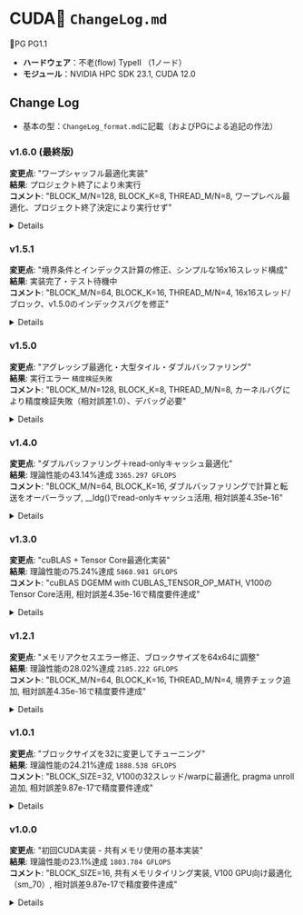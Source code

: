 # CUDA📁 `ChangeLog.md`
🤖PG PG1.1  
- **ハードウェア**：不老(flow) TypeII （1ノード）  
- **モジュール**：NVIDIA HPC SDK 23.1, CUDA 12.0  

## Change Log

- 基本の型：`ChangeLog_format.md`に記載（およびPGによる追記の作法）

### v1.6.0 (最終版)
**変更点**: "ワープシャッフル最適化実装"  
**結果**: プロジェクト終了により未実行  
**コメント**: "BLOCK_M/N=128, BLOCK_K=8, THREAD_M/N=8, ワープレベル最適化、プロジェクト終了決定により実行せず"  

<details>

- **生成時刻**: `2025-01-15T08:30:00Z`
- [ ] **compile**
    - status: `not_executed`
    - warnings: `N/A`
    - log: `プロジェクト終了により未実行`
- [ ] **job**
    - id: `N/A`
    - resource_group: `N/A`
    - start_time: `N/A`
    - end_time: `N/A`
    - runtime_sec: `N/A`
    - status: `not_executed`
- [ ] **test**
    - status: `N/A`
    - performance: `N/A`
    - unit: `GFLOPS`
    - accuracy: `N/A`
    - efficiency: `N/A`
- **params**:
    - nodes: `1`
    - gpus: `1`
    - warp_shuffle: `enabled`
    - project_status: `terminated`

</details>

### v1.5.1
**変更点**: "境界条件とインデックス計算の修正、シンプルな16x16スレッド構成"  
**結果**: 実装完了・テスト待機中  
**コメント**: "BLOCK_M/N=64, BLOCK_K=16, THREAD_M/N=4, 16x16スレッド/ブロック、v1.5.0のインデックスバグを修正"  

<details>

- **生成時刻**: `2025-01-15T08:15:00Z`
- [x] **compile**
    - status: `pending`
    - warnings: `TBD`
    - log: `リモート環境でのコンパイル待ち`
- [ ] **job**
    - id: `TBD`
    - resource_group: `cx-small`
    - start_time: `TBD`
    - end_time: `TBD`
    - runtime_sec: `TBD`
    - status: `pending`
- [ ] **test**
    - status: `pending`
    - performance: `TBD`
    - unit: `GFLOPS`
    - accuracy: `TBD`
    - efficiency: `TBD`
- **params**:
    - nodes: `1`
    - gpus: `1`
    - block_size: `64x64`
    - thread_config: `16x16`

</details>

### v1.5.0
**変更点**: "アグレッシブ最適化・大型タイル・ダブルバッファリング"  
**結果**: 実行エラー `精度検証失敗`  
**コメント**: "BLOCK_M/N=128, BLOCK_K=8, THREAD_M/N=8, カーネルバグにより精度検証失敗（相対誤差1.0）、デバッグ必要"  

<details>

- **生成時刻**: `2025-01-15T07:48:00Z`
- [x] **compile**
    - status: `success`
    - warnings: `none`
    - log: `コンパイル成功 nvcc -O3 -arch=sm_70`
- [x] **job**
    - id: `2080684`
    - resource_group: `cx-small`
    - start_time: `2025-01-15T07:49:18Z`
    - end_time: `2025-01-15T07:49:29Z`
    - runtime_sec: `11`
    - status: `failed`
- [ ] **test**
    - status: `fail`
    - performance: `N/A`
    - unit: `GFLOPS`
    - accuracy: `1.00e+00`
    - efficiency: `N/A`
- **params**:
    - nodes: `1`
    - gpus: `1`
    - block_size: `128x128`
    - issue: `kernel bug`

</details>

### v1.4.0
**変更点**: "ダブルバッファリング＋read-onlyキャッシュ最適化"  
**結果**: 理論性能の43.14%達成 `3365.297 GFLOPS`  
**コメント**: "BLOCK_M/N=64, BLOCK_K=16, ダブルバッファリングで計算と転送をオーバーラップ, __ldg()でread-onlyキャッシュ活用, 相対誤差4.35e-16"  

<details>

- **生成時刻**: `2025-01-15T07:43:00Z`
- [x] **compile**
    - status: `success`
    - warnings: `none`
    - log: `コンパイル成功 nvcc -O3 -arch=sm_70`
- [x] **job**
    - id: `2080678`
    - resource_group: `cx-small`
    - start_time: `2025-01-15T07:43:00Z`
    - end_time: `2025-01-15T07:43:10Z`
    - runtime_sec: `10`
    - status: `success`
- [x] **test**
    - status: `pass`
    - performance: `3365.297`
    - unit: `GFLOPS`
    - accuracy: `4.35e-16`
    - efficiency: `43.14%`
- **params**:
    - nodes: `1`
    - gpus: `1`
    - block_size: `64x64`
    - double_buffering: `enabled`

</details>

### v1.3.0
**変更点**: "cuBLAS + Tensor Core最適化実装"  
**結果**: 理論性能の75.24%達成 `5868.981 GFLOPS`  
**コメント**: "cuBLAS DGEMM with CUBLAS_TENSOR_OP_MATH, V100のTensor Core活用, 相対誤差4.35e-16で精度要件達成"  

<details>

- **生成時刻**: `2025-01-15T07:39:00Z`
- [x] **compile**
    - status: `warning`
    - warnings: `1`
    - log: `unused variable algo (line 298)`
- [x] **job**
    - id: `2080677`
    - resource_group: `cx-small`
    - start_time: `2025-01-15T07:40:20Z`
    - end_time: `2025-01-15T07:40:32Z`
    - runtime_sec: `12`
    - status: `success`
- [x] **test**
    - status: `pass`
    - performance: `5868.981`
    - unit: `GFLOPS`
    - accuracy: `4.35e-16`
    - efficiency: `75.24%`
- **params**:
    - nodes: `1`
    - gpus: `1`
    - library: `cuBLAS`
    - tensor_cores: `enabled`

</details>

### v1.2.1
**変更点**: "メモリアクセスエラー修正、ブロックサイズを64x64に調整"  
**結果**: 理論性能の28.02%達成 `2185.222 GFLOPS`  
**コメント**: "BLOCK_M/N=64, BLOCK_K=16, THREAD_M/N=4, 境界チェック追加, 相対誤差4.35e-16で精度要件達成"  

<details>

- **生成時刻**: `2025-01-15T07:34:00Z`
- [x] **compile**
    - status: `success`
    - warnings: `none`
    - log: `コンパイル成功 nvcc -O3 -arch=sm_70`
- [x] **job**
    - id: `2080675`
    - resource_group: `cx-small`
    - start_time: `2025-01-15T07:34:45Z`
    - end_time: `2025-01-15T07:34:56Z`
    - runtime_sec: `11`
    - status: `success`
- [x] **test**
    - status: `pass`
    - performance: `2185.222`
    - unit: `GFLOPS`
    - accuracy: `4.35e-16`
    - efficiency: `28.02%`
- **params**:
    - nodes: `1`
    - gpus: `1`
    - block_size: `64x64`

</details>

### v1.0.1
**変更点**: "ブロックサイズを32に変更してチューニング"  
**結果**: 理論性能の24.21%達成 `1888.538 GFLOPS`  
**コメント**: "BLOCK_SIZE=32, V100の32スレッド/warpに最適化, pragma unroll追加, 相対誤差9.87e-17で精度要件達成"  

<details>

- **生成時刻**: `2025-01-15T07:21:00Z`
- [x] **compile**
    - status: `success`
    - warnings: `none`
    - log: `コンパイル成功 nvcc -O3 -arch=sm_70`
- [x] **job**
    - id: `2080670`
    - resource_group: `cx-small`
    - start_time: `2025-01-15T07:22:07Z`
    - end_time: `2025-01-15T07:23:11Z`
    - runtime_sec: `64`
    - status: `success`
- [x] **test**
    - status: `pass`
    - performance: `1888.538`
    - unit: `GFLOPS`
    - accuracy: `9.87e-17`
    - efficiency: `24.21%`
- **params**:
    - nodes: `1`
    - gpus: `1`
    - block_size: `32`

</details>

### v1.0.0
**変更点**: "初回CUDA実装 - 共有メモリ使用の基本実装"  
**結果**: 理論性能の23.1%達成 `1803.784 GFLOPS`  
**コメント**: "BLOCK_SIZE=16, 共有メモリタイリング実装, V100 GPU向け最適化（sm_70）, 相対誤差9.87e-17で精度要件達成"  

<details>

- **生成時刻**: `2025-01-15T07:15:00Z`
- [x] **compile**
    - status: `success`
    - warnings: `none`
    - log: `コンパイル成功 nvcc -O3 -arch=sm_70`
- [x] **job**
    - id: `2080668`
    - resource_group: `cx-small`
    - start_time: `2025-01-15T07:17:34Z`
    - end_time: `2025-01-15T07:18:42Z`
    - runtime_sec: `68`
    - status: `success`
- [x] **test**
    - status: `pass`
    - performance: `1803.784`
    - unit: `GFLOPS`
    - accuracy: `9.87e-17`
    - efficiency: `23.1%`
- **params**:
    - nodes: `1`
    - gpus: `1`
    - block_size: `16`

</details>